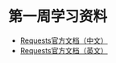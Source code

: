 # 第一周学习资料

- [Requests官方文档（中文）](http://docs.python-requests.org/zh_CN/latest/)
- [Requests官方文档（英文）](http://www.python-requests.org/en/master/)

